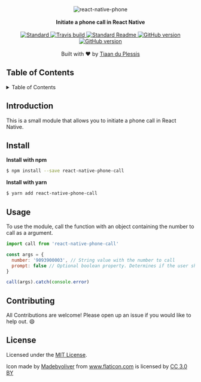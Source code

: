 <div align="center">
  <img src="media/banner.png" alt="react-native-phone">
</div>
<br>
<div align="center">
  <strong>Initiate a phone call in React Native</strong>
</div>
<br>
<div align="center">
    <a href="https://github.com/feross/standard">
      <img src="https://img.shields.io/badge/code%20style-standard-brightgreen.svg?style=flat-square" alt="Standard" />
    </a>
    <a href="https://travis-ci.org/tiaanduplessis/react-native-phone-call">
      <img src="https://img.shields.io/travis/tiaanduplessis/react-native-phone-call/master.svg?style=flat-square" alt="Travis build" />
    </a>
    <a href="https://github.com/RichardLitt/standard-readme)">
      <img src="https://img.shields.io/badge/standard--readme-OK-green.svg?style=flat-square" alt="Standard Readme" />
    </a>
    <a href="https://badge.fury.io/gh/tiaanduplessis%2Freact-native-phone-call">
      <img src="https://badge.fury.io/gh/tiaanduplessis%2Freact-native-phone-call.svg?style=flat-square" alt="GitHub version" />
   </a>
   <a href="https://greenkeeper.io/">
      <img src="https://badges.greenkeeper.io/tiaanduplessis/react-native-phone-call.svg?style=flat-square" alt="GitHub version" />
   </a>
  </div>
</div>
<br>
<div align="center">
  Built with ❤︎ by <a href="http://tiaanduplessis.co.za">Tiaan du Plessis</a>
</div>

<h2>Table of Contents</h2>
<details>
  <summary>Table of Contents</summary>
  <li><a href="#introduction">Introduction</a></li>
  <li><a href="#install">Install</a></li>
  <li><a href="#usage">Usage</a></li>
  <li><a href="#contribute">Contribute</a></li>
  <li><a href="#license">License</a></li>
</details>


## Introduction

This is a small module that allows you to initiate a phone call in React Native. 

## Install

**Install with npm**

```sh
$ npm install --save react-native-phone-call
```

**Install with yarn**

```sh
$ yarn add react-native-phone-call
```

## Usage

To use the module, call the function with an object containing the number to call as a argument.

```js
import call from 'react-native-phone-call'

const args = {
  number: '9093900003', // String value with the number to call
  prompt: false // Optional boolean property. Determines if the user should be prompt prior to the call 
}

call(args).catch(console.error)
```

## Contributing

All Contributions are welcome! Please open up an issue if you would like to help out. :smile:

## License

Licensed under the [MIT License](https://tiaan.mit-license.org/).

Icon made by <a href="http://www.flaticon.com/authors/madebyoliver" title="Madebyoliver">Madebyoliver</a> from <a href="http://www.flaticon.com" title="Flaticon">www.flaticon.com</a> is licensed by <a href="http://creativecommons.org/licenses/by/3.0/" title="Creative Commons BY 3.0" target="_blank">CC 3.0 BY</a>



